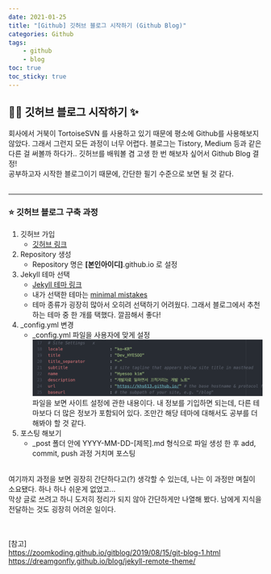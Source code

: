 ```yaml
---
date: 2021-01-25
title: "[Github] 깃허브 블로그 시작하기 (Github Blog)"
categories: Github
tags:
    - github
    - blog
toc: true
toc_sticky: true
---
```

## 🙋‍♀️ 깃허브 블로그 시작하기 ✨

회사에서 거북이 TortoiseSVN 를 사용하고 있기 때문에 평소에 Github를 사용해보지 않았다. 그래서 그런지 모든 과정이 너무 어렵다. 블로그는 Tistory, Medium 등과 같은 다른 걸 써볼까 하다가.. 깃허브를 배워볼 겸 고생 한 번 해보자 싶어서 Github Blog 결정!  
공부하고자 시작한 블로그이기 때문에, 간단한 필기 수준으로 보면 될 것 같다.  
&nbsp;  

---

### ⭐ 깃허브 블로그 구축 과정
1. 깃허브 가입
   * [깃허브 링크](https://github.com/)
2. Repository 생성
   * Repository 명은 <b>[본인아이디]</b>.github.io 로 설정
3. Jekyll 테마 선택
   * [Jekyll 테마 링크](http://jekyllthemes.org/)
   * 내가 선택한 테마는 [minimal mistakes](https://github.com/mmistakes/minimal-mistakes)
   * 테마 종류가 굉장히 많아서 오히려 선택하기 어려웠다. 그래서 블로그에서 추천하는 테마 중 한 개를 택했다. 깔끔해서 좋다!
4. _config.yml 변경
   * _config.yml 파일을 사용자에 맞게 설정
   ![예시](/assets/img/post/2021-01-25-1/img_1.png)
   파일을 보면 사이트 설정에 관한 내용이다. 내 정보를 기입하면 되는데, 다른 테마보다 더 많은 정보가 포함되어 있다. 조만간 해당 테마에 대해서도 공부를 더 해봐야 할 것 같다.
5. 포스팅 해보기
   * _post 폴더 안에 YYYY-MM-DD-[제목].md 형식으로 파일 생성 한 후 add, commit, push 과정 거치며 포스팅

&nbsp;  
여기까지 과정을 보면 굉장히 간단하다고(?) 생각할 수 있는데, 나는 이 과정만 며칠이 소요됐다. 하나 하나 쉬운게 없었고...  
막상 글로 쓰려고 하니 도저히 정리가 되지 않아 간단하게만 나열해 봤다. 남에게 지식을 전달하는 것도 굉장히 어려운 일이다.  

&nbsp;  
&nbsp;  
[참고]  
<https://zoomkoding.github.io/gitblog/2019/08/15/git-blog-1.html>  
<https://dreamgonfly.github.io/blog/jekyll-remote-theme/>
